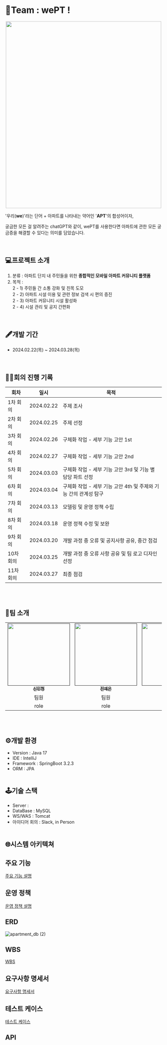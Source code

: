 # 🏡Team : wePT !
<center><img src="https://github.com/OrangeVinyl/community/assets/155809042/4782d336-dae7-464b-9f9c-c39572ffe349.png" width="500" height="600"></center>


'우리(**we**)'라는 단어 + 아파트를 나타내는 약어인 '**APT**'의 합성어이자,

궁금한 모든 걸 알려주는 chatGPT와 같이, wePT를 사용한다면 아파트에 관한 모든 궁금증을 해결할 수 있다는 의미를 담았습니다.
<br/> <br/> <br/>

## 💻프로젝트 소개
1. 분류 : 아파트 단지 내 주민들을 위한 **종합적인 모바일 아파트 커뮤니티 플랫폼**
2. 목적 : <br/>
  2 - 1) 주민들 간 소통 강화 및 친목 도모 <br/>
  2 - 2) 아파트 시설 이용 및 관련 정보 검색 시 편의 증진 <br/>
  2 - 3) 아파트 커뮤니티 시설 활성화 <br/>
  2 - 4) 시설 관리 및 공지 간편화 <br/>
<br/> <br/>

## 🖋개발 기간
* 2024.02.22(목) ~ 2024.03.28(목) <br/> <br/> <br/>

## 🧑‍🏫회의 진행 기록
|회차|일시|목적|
|------|---|---|
|1차 회의|2024.02.22|주제 조사|
|2차 회의|2024.02.25|주제 선정|
|3차 회의|2024.02.26|구체화 작업 - 세부 기능 고안 1st|
|4차 회의|2024.02.27|구체화 작업 - 세부 기능 고안 2nd|
|5차 회의|2024.03.03|구체화 작업 - 세부 기능 고안 3rd 및 기능 별 담당 파트 선정|
|6차 회의|2024.03.04|구체화 작업 - 세부 기능 고안 4th 및 주제와 기능 간의 관계성 탐구|
|7차 회의|2024.03.13|모델링 및 운영 정책 수립|
|8차 회의|2024.03.18|운영 정책 수정 및 보완|
|9차 회의|2024.03.20|개발 과정 중 오류 및 공지사항 공유, 중간 점검|
|10차 회의|2024.03.25|개발 과정 중 오류 사항 공유 및 팀 로고 디자인 선정|
|11차 회의|2024.03.27|최종 점검|

<br/> <br/>

## 🙌팀 소개
<table>
  <tbody>
    <tr>
      <td align="center"><a href=""><img src="" width="200px;" alt=""/><br /><sub><b>신민형</b></sub></a><br /></td>
      <td align="center"><a href=""><img src="" width="200px;" alt=""/><br /><sub><b>전예은</b></sub></a><br /></td>
      <td align="center"><a href=""><img src="https://avatars.githubusercontent.com/u/155809042?v=4" width="200px;" alt=""/><br /><sub><b> 정민지 </b></sub></a><br /></td>
      <td align="center"><a href=""><img src="" width="200px;" alt=""/><br /><sub><b>정현진</b></sub></a><br /></td>
      <td align="center"><a href=""><img src="" width="200px;" alt=""/><br /><sub><b>최수환</b></sub></a><br /></td>
    </tr>
    <tr>
      <td align="center">팀원</td>
<td align="center">팀원</td>
<td align="center">팀원</td>
<td align="center">팀원</td>
<td align="center">팀장</td>
    </tr>
    <tr>
<td align="center">role</td>
<td align="center">role</td>
<td align="center">role</td>
<td align="center">role</td>
<td align="center">role</td>
    </tr>
  </tbody>
</table>
<br/><br/>

## ⚙개발 환경
* Version : Java 17
* IDE : IntelliJ
* Framework : SpringBoot 3.2.3
* ORM : JPA
<br/><br/>

## 🕹기술 스택
* Server :
* DataBase : MySQL
* WS/WAS : Tomcat
* 아이디어 회의 : Slack, in Person
<br/><br/>

## 🌐시스템 아키텍쳐

## 주요 기능
[ 주요 기능 설명 ](https://github.com/OrangeVinyl/community/wiki/Page-contents)

## 운영 정책
[ 운영 정책 설명 ](https://github.com/OrangeVinyl/community/wiki/Policy)

## ERD
![apartment_db (2)](https://github.com/OrangeVinyl/community/assets/155809042/8622967c-a5c2-4a42-8ee2-fe8524ef83d1)

## WBS
[ WBS ](https://docs.google.com/spreadsheets/d/1Ffqo8JrjYhdHzeVf6qYqTs8XtUGNUl021muCPGRxwH4/edit?pli=1#gid=1819782736)

## 요구사항 명세서
[ 요구사항 명세서 ](https://docs.google.com/spreadsheets/d/1Ffqo8JrjYhdHzeVf6qYqTs8XtUGNUl021muCPGRxwH4/edit?pli=1#gid=75571384)

## 테스트 케이스
[ 테스트 케이스 ](https://docs.google.com/spreadsheets/d/1Ffqo8JrjYhdHzeVf6qYqTs8XtUGNUl021muCPGRxwH4/edit?pli=1#gid=780888939)

## API
